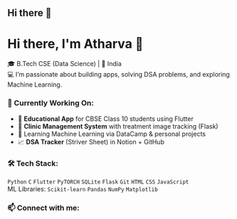 ## Hi there 👋
      
# Hi there, I'm Atharva 👋

🎓 B.Tech CSE (Data Science) | 📍 India  
💻 I’m passionate about building apps, solving DSA problems, and exploring Machine Learning.

### 🚀 Currently Working On:
- 📱 **Educational App** for CBSE Class 10 students using Flutter
- 🦷 **Clinic Management System** with treatment image tracking (Flask)
- 🤖 Learning Machine Learning via DataCamp & personal projects
- 📈 **DSA Tracker** (Striver Sheet) in Notion + GitHub

### 🛠️ Tech Stack:
`Python` `C` `Flutter` `PyTORCH` `SQLite` `Flask` `Git` `HTML` `CSS` `JavaScript`  
ML Libraries: `Scikit-learn` `Pandas` `NumPy` `Matplotlib`

### 📫 Connect with me:

